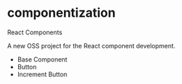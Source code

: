 # componentization
React Components

A new OSS project for the React component development.

- Base Component
- Button
- Increment Button